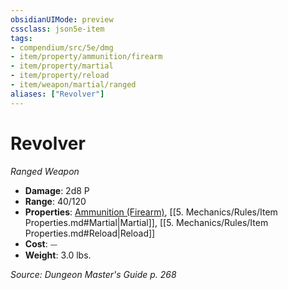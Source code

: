 ```yaml
---
obsidianUIMode: preview
cssclass: json5e-item
tags:
- compendium/src/5e/dmg
- item/property/ammunition/firearm
- item/property/martial
- item/property/reload
- item/weapon/martial/ranged
aliases: ["Revolver"]
---
```

# Revolver
*Ranged Weapon*  

- **Damage**: 2d8 P
- **Range**: 40/120
- **Properties**: [Ammunition (Firearm)](compendium/rules/item-properties.md#Ammunition%20(Firearm)), [[5. Mechanics/Rules/Item Properties.md#Martial|Martial]], [[5. Mechanics/Rules/Item Properties.md#Reload|Reload]]
- **Cost**: ⏤
- **Weight**: 3.0 lbs.

*Source: Dungeon Master's Guide p. 268*